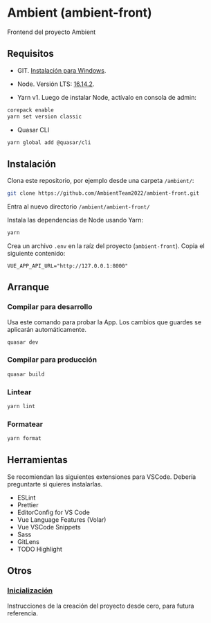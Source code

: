 # Ambient (ambient-front)

Frontend del proyecto Ambient

## Requisitos

- GIT. [Instalación para Windows](https://git-scm.com/download/win).

- Node. Versión LTS: [16.14.2](https://nodejs.org/dist/v16.14.2/node-v16.14.2-x64.msi).

- Yarn v1. Luego de instalar Node, actívalo en consola de admin:

```bash
corepack enable
yarn set version classic
```

- Quasar CLI

```bash
yarn global add @quasar/cli
```

## Instalación

Clona este repositorio, por ejemplo desde una carpeta `/ambient/`:

```bash
git clone https://github.com/AmbientTeam2022/ambient-front.git
```

Entra al nuevo directorio `/ambient/ambient-front/`

Instala las dependencias de Node usando Yarn:

```bash
yarn
```

Crea un archivo `.env` en la raíz del proyecto (`ambient-front`). Copia el siguiente contenido:

```
VUE_APP_API_URL="http://127.0.0.1:8000"
```

## Arranque

### Compilar para desarrollo

Usa este comando para probar la App. Los cambios que guardes se aplicarán automáticamente.

```bash
quasar dev
```

### Compilar para producción

```bash
quasar build
```

### Lintear

```bash
yarn lint
```

### Formatear

```bash
yarn format
```

## Herramientas

Se recomiendan las siguientes extensiones para VSCode. Debería preguntarte si quieres instalarlas.

- ESLint
- Prettier
- EditorConfig for VS Code
- Vue Language Features (Volar)
- Vue VSCode Snippets
- Sass
- GitLens
- TODO Highlight

## Otros

### [Inicialización](docs/init.md)

Instrucciones de la creación del proyecto desde cero, para futura referencia.
